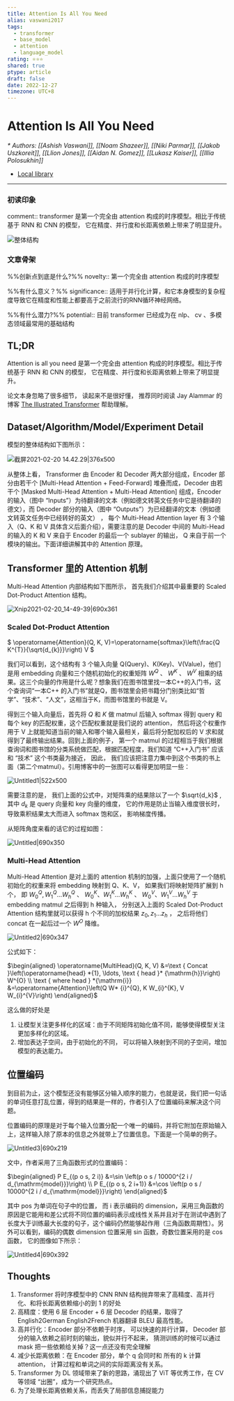 ```yaml
---
title: Attention Is All You Need
alias: vaswani2017
tags:
  - transformer
  - base_model
  - attention
  - language_model
rating: ⭐⭐⭐
shared: true
ptype: article
draft: false
date: 2022-12-27
timezone: UTC+8
---
```



# Attention Is All You Need
<cite>* Authors: [[Ashish Vaswani]], [[Noam Shazeer]], [[Niki Parmar]], [[Jakob Uszkoreit]], [[Llion Jones]], [[Aidan N. Gomez]], [[Lukasz Kaiser]], [[Illia Polosukhin]]</cite>


* [Local library](zotero://select/items/1_XDBAYABD)

***

### 初读印象

comment:: transformer 是第一个完全由 attention 构成的时序模型。相比于传统基于 RNN 和 CNN 的模型， 它在精度、并行度和长距离依赖上带来了明显提升。

![整体结构](https://markdown-imagebed.oss-cn-beijing.aliyuncs.com/imgs/20210507133555.png) 

### 文章骨架
%%创新点到底是什么?%%
novelty:: 第一个完全由 attention 构成的时序模型

%%有什么意义？%%
significance:: 适用于并行化计算，和它本身模型的复杂程度导致它在精度和性能上都要高于之前流行的RNN循环神经网络。

%%有什么潜力?%% 
potential:: 目前 transformer 已经成为在 nlp、 cv 、多模态领域最常用的基础结构

## TL;DR
Attention is all you need 是第一个完全由 attention 构成的时序模型。相比于传统基于 RNN 和 CNN 的模型， 它在精度、并行度和长距离依赖上带来了明显提升。

论文本身忽略了很多细节， 读起来不是很好懂， 推荐同时阅读 Jay Alammar 的博客 [The Illustrated Transformer](%5B%3Chttp://jalammar.github.io/illustrated-transformer/%3E%5D(%3Chttp://jalammar.github.io/illustrated-transformer/%3E)) 帮助理解。

## Dataset/Algorithm/Model/Experiment Detail
模型的整体结构如下图所示：

![截屏2021-02-20 14.42.29|376x500](https://markdown-imagebed.oss-cn-beijing.aliyuncs.com/imgs/20210507133555.png) 

从整体上看， Transformer 由 Encoder 和 Decoder 两大部分组成，Encoder 部分由若干个 [Multi-Head Attention + Feed-Forward] 堆叠而成，Decoder 由若干个 [Masked Multi-Head Attention + Multi-Head Attention] 组成，Encoder 的输入（图中 “Inputs”）为待翻译的文本（例如德文转英文任务中它是待翻译的德文），而 Decoder 部分的输入（图中 “Outputs”）为已经翻译的文本（例如德文转英文任务中已经转好的英文） ， 每个 Multi-Head Attention layer 有 3 个输入（Q、K 和 V 具体含义后面介绍），需要注意的是 Decoder 中间的 Multi-Head 的输入的 K 和 V 来自于 Encoder 的最后一个 sublayer 的输出， Q 来自于前一个模块的输出。下面详细讲解其中的 Attention 原理。

## Transformer 里的 Attention 机制

Multi-Head Attention 内部结构如下图所示， 首先我们介绍其中最重要的 Scaled Dot-Product Attention 结构。

![Xnip2021-02-20_14-49-39|690x361](https://markdown-imagebed.oss-cn-beijing.aliyuncs.com/imgs/20210507133646.png) 

### Scaled Dot-Product Attention

$ \operatorname{Attention}(Q, K, V)=\operatorname{softmax}\left(\frac{Q K^{T}}{\sqrt{d_{k}}}\right) V $

我们可以看到，这个结构有 3 个输入向量 Q(Query)、K(Key)、V(Value)，他们是用 embedding 向量和三个随机初始化的权重矩阵 $W^Q$ 、 $W^K$ 、 $W^V$ 相乘的结果。这三个向量的作用是什么呢？想象我们在图书馆里找一本C++的入门书，这个查询词“一本C++ 的入门书”就是Q，图书馆里会把书籍分门别类比如“哲学”、“技术”、“人文”，这相当于K，而图书馆里的书就是 V。

得到三个输入向量后，首先将 $Q$ 和 $K$ 做 matmul 后输入 softmax 得到 query 和每个 key 的匹配权重，这个匹配权重就是我们说的 attention， 然后将这个权重作用于 V 上就能知道当前的输入和哪个输入最相关，最后将分配加权后的 V 求和就得到了最终输出结果。回到上面的例子， 第一个 matmul 的过程相当于我们根据查询词和图书馆的分类系统做匹配，根据匹配程度，我们知道 “C++入门书” 应该和 “技术” 这个书类最为接近， 因此， 我们应该把注意力集中到这个书类的书上面（第二个matmul）。引用博客中的一张图可以看得更加明显一些：

![Untitled1|522x500](https://markdown-imagebed.oss-cn-beijing.aliyuncs.com/imgs/20210507133713.png) 

需要注意的是， 我们上面的公式中，对矩阵乘的结果除以了一个 $\sqrt{d_k}$ , 其中 $d_k$ 是 query 向量和 key 向量的维度， 它的作用是防止当输入维度很长时，导致乘积结果太大而进入 softmax 饱和区， 影响梯度传播。

从矩阵角度来看的话它的过程如图：

![Untitled|690x350](https://markdown-imagebed.oss-cn-beijing.aliyuncs.com/imgs/20210507133831.png) 

### Multi-Head Attention

Multi-Head Attention 是对上面的 attention 机制的加强，上面只使用了一个随机初始化的权重来将 embedding 映射到 Q、K、V， 如果我们将映射矩阵扩展到 h 个， 即 $W_0^Q, W_1^Q ... W_h^Q$ 、 $W_0^K、W_1^K...W_h^K$ 、 $W_0^V、 W_1^V ... W_h^V$ 于 embedding matmul 之后得到 h 种输入， 分别送入上面的 Scaled Dot-Product Attention 结构里就可以获得 h 个不同的加权结果 $z_0,z_1...z_h$ ， 之后将他们concat 在一起后过一个 $W^O$ 降维。

![Untitled2|690x347](https://markdown-imagebed.oss-cn-beijing.aliyuncs.com/imgs/20210507133850.png) 

公式如下：

$\begin{aligned} \operatorname{MultiHead}(Q, K, V) &=\text { Concat }\left(\operatorname{head} *{1}, \ldots, \text { head }* {\mathrm{h}}\right) W^{O} \\ \text { where head } *{\mathrm{i}} &=\operatorname{Attention}\left(Q W* {i}^{Q}, K W_{i}^{K}, V W_{i}^{V}\right) \end{aligned}$

这么做的好处是

1. 让模型关注更多样化的区域：由于不同矩阵初始化值不同，能够使得模型关注更加多样化的区域。
2. 增加表达子空间，由于初始化的不同， 可以将输入映射到不同的子空间，增加模型的表达能力。

## 位置编码

到目前为止，这个模型还没有能够区分输入顺序的能力，也就是说，我们把一句话的单词任意打乱位置，得到的结果是一样的，作者引入了位置编码来解决这个问题。

位置编码的原理是对于每个输入位置分配一个唯一的编码，并将它附加在原始输入上，这样输入除了原本的信息之外就带上了位置信息。下面是一个简单的例子。

![Untitled3|690x219](https://markdown-imagebed.oss-cn-beijing.aliyuncs.com/imgs/20210507133907.png) 

文中，作者采用了三角函数形式的位置编码：

$\begin{aligned} P E_{(p o s, 2 i)} &=\sin \left(p o s / 10000^{2 i / d_{\mathrm{model}}}\right) \\ P E_{(p o s, 2 i+1)} &=\cos \left(p o s / 10000^{2 i / d_{\mathrm{model}}}\right) \end{aligned}$

其中 pos 为单词在句子中的位置， 而 i 表示编码的 dimension，采用三角函数的原因是它能用和差公式将不同位置的编码表示成线性关系并且对于在测试中遇到了长度大于训练最大长度的句子，这个编码仍然能够起作用（三角函数周期性）。另外可以看到，编码的偶数 dimension 位置采用 sin 函数，奇数位置采用的是 cos 函数， 它的图像如下所示：

![Untitled4|690x392](https://markdown-imagebed.oss-cn-beijing.aliyuncs.com/imgs/20210507133925.png) 

## Thoughts
1. Transformer 将时序模型中的 CNN RNN 结构抛弃带来了高精度、高并行化、和将长距离依赖缩小的到 1 的好处
  1. 高精度：使用 6 层 Encoder + 6 层 Decoder 的结果，取得了 English2German English2French 机器翻译 BLEU 最高性能。
  2. 高并行化：Encoder 部分不依赖于时序， 可以快速的并行计算， Decoder 部分的输入依赖之前时刻的输出，貌似并行不起来， 猜测训练的时候可以通过 mask 把一些依赖给关掉？这一点还没有完全理解
  3. 减少长距离依赖：在 Encoder 部分，单个 q 会同时和 所有的 k 计算 attention， 计算过程和单词之间的实际距离没有关系。
2. Transformer 为 DL 领域带来了新的思路，涌现出了 ViT 等优秀工作，在 CV 等领域 “出圈”，成为一个研究热点。
3. 为了处理长距离依赖关系，而丢失了局部信息捕捉能力 


